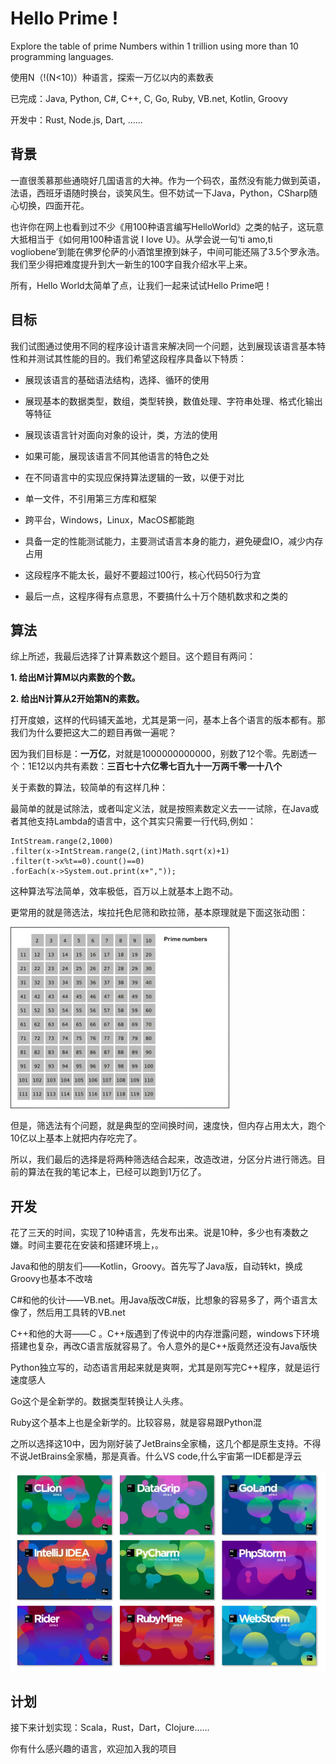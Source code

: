 # **Hello Prime !**
Explore the table of prime Numbers within 1 trillion using more than 10 programming languages.

使用N（!(N<10)）种语言，探索一万亿以内的素数表

已完成：Java, Python, C#, C++, C, Go, Ruby, VB.net, Kotlin, Groovy

开发中：Rust, Node.js, Dart, ……

## **背景**
一直很羡慕那些通晓好几国语言的大神。作为一个码农，虽然没有能力做到英语，法语，西班牙语随时换台，谈笑风生。但不妨试一下Java，Python，CSharp随心切换，四面开花。

也许你在网上也看到过不少《用100种语言编写HelloWorld》之类的帖子，这玩意大抵相当于《如何用100种语言说 I love U》。从学会说一句‘ti amo,ti vogliobene’到能在佛罗伦萨的小酒馆里撩到妹子，中间可能还隔了3.5个罗永浩。我们至少得把难度提升到大一新生的100字自我介绍水平上来。

所有，Hello World太简单了点，让我们一起来试试Hello Prime吧！

## **目标**

我们试图通过使用不同的程序设计语言来解决同一个问题，达到展现该语言基本特性和并测试其性能的目的。我们希望这段程序具备以下特质：

- 展现该语言的基础语法结构，选择、循环的使用
- 展现基本的数据类型，数组，类型转换，数值处理、字符串处理、格式化输出等特征

- 展现该语言针对面向对象的设计，类，方法的使用

- 如果可能，展现该语言不同其他语言的特色之处

- 在不同语言中的实现应保持算法逻辑的一致，以便于对比
- 单一文件，不引用第三方库和框架
- 跨平台，Windows，Linux，MacOS都能跑

- 具备一定的性能测试能力，主要测试语言本身的能力，避免硬盘IO，减少内存占用

- 这段程序不能太长，最好不要超过100行，核心代码50行为宜

- 最后一点，这程序得有点意思，不要搞什么十万个随机数求和之类的

## **算法**

综上所述，我最后选择了计算素数这个题目。这个题目有两问：

**1. 给出M计算M以内素数的个数。**

**2. 给出N计算从2开始第N的素数。**

打开度娘，这样的代码铺天盖地，尤其是第一问，基本上各个语言的版本都有。那我们为什么要把这大二的题目再做一遍呢？

因为我们目标是：**一万亿**，对就是1000000000000，别数了12个零。先剧透一个：1E12以内共有素数：**三百七十六亿零七百九十一万两千零一十八个**

关于素数的算法，较简单的有这样几种：

最简单的就是试除法，或者叫定义法，就是按照素数定义去一一试除，在Java或者其他支持Lambda的语言中，这个其实只需要一行代码,例如：
```
IntStream.range(2,1000)
.filter(x->IntStream.range(2,(int)Math.sqrt(x)+1)
.filter(t->x%t==0).count()==0)
.forEach(x->System.out.print(x+","));
```
这种算法写法简单，效率极低，百万以上就基本上跑不动。

更常用的就是筛选法，埃拉托色尼筛和欧拉筛，基本原理就是下面这张动图：

![image](https://github.com/alexy2008/HelloPrime/blob/master/img/prime.gif)

但是，筛选法有个问题，就是典型的空间换时间，速度快，但内存占用太大，跑个10亿以上基本上就把内存吃完了。

所以，我们最后的选择是将两种筛选结合起来，改造改进，分区分片进行筛选。目前的算法在我的笔记本上，已经可以跑到1万亿了。

## **开发**

花了三天的时间，实现了10种语言，先发布出来。说是10种，多少也有凑数之嫌。时间主要花在安装和搭建环境上，。



Java和他的朋友们——Kotlin，Groovy。首先写了Java版，自动转kt，换成Groovy也基本不改啥

C#和他的伙计——VB.net。用Java版改C#版，比想象的容易多了，两个语言太像了，然后用工具转的VB.net

C++和他的大哥——C 。C++版遇到了传说中的内存泄露问题，windows下环境搭建也复杂，再改C语言版就容易了。令人意外的是C++版竟然还没有Java版快

Python独立写的，动态语言用起来就是爽啊，尤其是刚写完C++程序，就是运行速度感人

Go这个是全新学的。数据类型转换让人头疼。

Ruby这个基本上也是全新学的。比较容易，就是容易跟Python混

之所以选择这10中，因为刚好装了JetBrains全家桶，这几个都是原生支持。不得不说JetBrains全家桶，那是真香。什么VS code,什么宇宙第一IDE都是浮云

![image](https://github.com/alexy2008/HelloPrime/blob/master/img/jetbrains.png)


## **计划**

接下来计划实现：Scala，Rust，Dart，Clojure……

你有什么感兴趣的语言，欢迎加入我的项目




